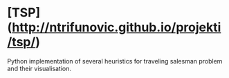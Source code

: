[TSP] (http://ntrifunovic.github.io/projekti/tsp/)
===

Python implementation of several heuristics for traveling salesman problem and their visualisation.
